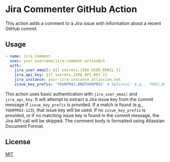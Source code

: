 # Jira Commenter GitHub Action

This action adds a comment to a Jira issue with information about a recent GitHub commit.

## Usage

```yaml
- name: Jira Comment
  uses: your-username/jira-comment-action@v1
  with:
    jira_user_email: ${{ secrets.JIRA_USER_EMAIL }}
    jira_api_key: ${{ secrets.JIRA_API_KEY }}
    jira_instance: your-jira-instance.atlassian.net
    issue_key_prefix: 'YOURPROJ,ANOTHERPROJ' # Optional: e.g., 'PROJ,ANOTHER' to extract PROJ-123 or ANOTHER-456 from commit message
```

This action uses basic authentication with `jira_user_email` and `jira_api_key`. It will attempt to extract a Jira issue key from the commit message if `issue_key_prefix` is provided. If a match is found (e.g., `YOURPROJ-123`), that issue key will be used. If no `issue_key_prefix` is provided, or if no matching issue key is found in the commit message, the Jira API call will be skipped. The comment body is formatted using Atlassian Document Format.

## License

[MIT](LICENSE)
